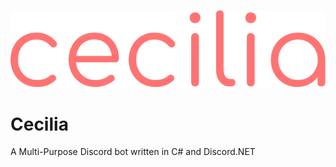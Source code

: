 ![Image of Splash Art](https://github.com/MGrime/Cecilia/blob/master/Images/Small%20Brand.png)
# Cecilia
A Multi-Purpose Discord bot written in C# and Discord.NET
